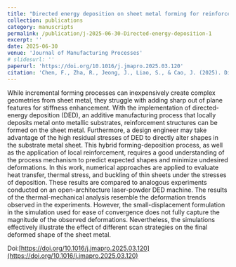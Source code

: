 ```yaml
---
title: "Directed energy deposition on sheet metal forming for reinforcement structures"
collection: publications
category: manuscripts
permalink: /publication/j-2025-06-30-Directed-energy-deposition-1
excerpt: ''
date: 2025-06-30
venue: 'Journal of Manufacturing Processes'
# slidesurl: ''
paperurl: 'https://doi.org/10.1016/j.jmapro.2025.03.120'
citation: 'Chen, F., Zha, R., Jeong, J., Liao, S., & Cao, J. (2025). Directed energy deposition on sheet metal forming for reinforcement structures. Journal of Manufacturing Processes, 144, 339-349.'
---
```


While incremental forming processes can inexpensively create complex geometries from sheet metal, they struggle with adding sharp out of plane features for stiffness enhancement. With the implementation of directed-energy deposition (DED), an additive manufacturing process that locally deposits metal onto metallic substrates, reinforcement structures can be formed on the sheet metal. Furthermore, a design engineer may take advantage of the high residual stresses of DED to directly alter shapes in the substrate metal sheet. This hybrid forming-deposition process, as well as the application of local reinforcement, requires a good understanding of the process mechanism to predict expected shapes and minimize undesired deformations. In this work, numerical approaches are applied to evaluate heat transfer, thermal stress, and buckling of thin sheets under the stresses of deposition. These results are compared to analogous experiments conducted on an open-architecture laser-powder DED machine. The results of the thermal-mechanical analysis resemble the deformation trends observed in the experiments. However, the small-displacement formulation in the simulation used for ease of convergence does not fully capture the magnitude of the observed deformations. Nevertheless, the simulations effectively illustrate the effect of different scan strategies on the final deformed shape of the sheet metal.

Doi:[https://doi.org/10.1016/j.jmapro.2025.03.120](https://doi.org/10.1016/j.jmapro.2025.03.120)
